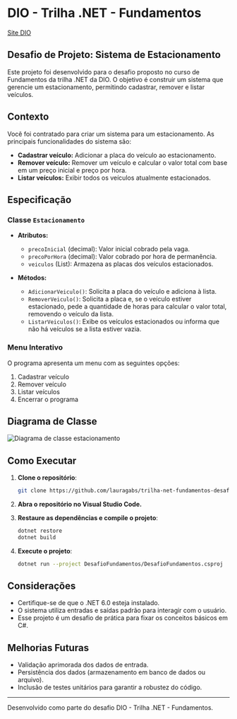 # DIO - Trilha .NET - Fundamentos

[Site DIO](https://www.dio.me)

## Desafio de Projeto: Sistema de Estacionamento

Este projeto foi desenvolvido para o desafio proposto no curso de Fundamentos da trilha .NET da DIO. O objetivo é construir um sistema que gerencie um estacionamento, permitindo cadastrar, remover e listar veículos.

## Contexto

Você foi contratado para criar um sistema para um estacionamento. As principais funcionalidades do sistema são:

- **Cadastrar veículo:** Adicionar a placa do veículo ao estacionamento.
- **Remover veículo:** Remover um veículo e calcular o valor total com base em um preço inicial e preço por hora.
- **Listar veículos:** Exibir todos os veículos atualmente estacionados.

## Especificação

### Classe `Estacionamento`

- **Atributos:**
  - `precoInicial` (decimal): Valor inicial cobrado pela vaga.
  - `precoPorHora` (decimal): Valor cobrado por hora de permanência.
  - `veiculos` (List<string>): Armazena as placas dos veículos estacionados.

- **Métodos:**
  - `AdicionarVeiculo()`: Solicita a placa do veículo e adiciona à lista.
  - `RemoverVeiculo()`: Solicita a placa e, se o veículo estiver estacionado, pede a quantidade de horas para calcular o valor total, removendo o veículo da lista.
  - `ListarVeiculos()`: Exibe os veículos estacionados ou informa que não há veículos se a lista estiver vazia.

### Menu Interativo

O programa apresenta um menu com as seguintes opções:

1. Cadastrar veículo  
2. Remover veículo  
3. Listar veículos  
4. Encerrar o programa  

## Diagrama de Classe

![Diagrama de classe estacionamento](diagrama_classe_estacionamento.png)

## Como Executar

1. **Clone o repositório**:
   ```sh
   git clone https://github.com/lauragabs/trilha-net-fundamentos-desafio.git
   ```
2. **Abra o repositório no Visual Studio Code.**

3. **Restaure as dependências e compile o projeto**:
   ```sh
   dotnet restore
   dotnet build
   ```
4. **Execute o projeto**:
   ```sh
   dotnet run --project DesafioFundamentos/DesafioFundamentos.csproj
   ```

## Considerações

- Certifique-se de que o .NET 6.0 esteja instalado.
- O sistema utiliza entradas e saídas padrão para interagir com o usuário.
- Esse projeto é um desafio de prática para fixar os conceitos básicos em C#.

## Melhorias Futuras

- Validação aprimorada dos dados de entrada.
- Persistência dos dados (armazenamento em banco de dados ou arquivo).
- Inclusão de testes unitários para garantir a robustez do código.

---

Desenvolvido como parte do desafio DIO - Trilha .NET - Fundamentos.